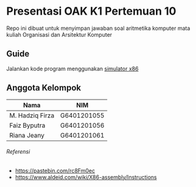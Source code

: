 # Presentasi OAK K1 Pertemuan 10
Repo ini dibuat untuk menyimpan jawaban soal aritmetika komputer mata kuliah Organisasi dan Arsitektur Komputer<br>

## Guide
Jalankan kode program menggunakan [simulator x86](https://kobzol.github.io/davis/ "kobzol.github.io/davis")

## Anggota Kelompok
Nama | NIM
--- | --- 
M. Hadziq Firza | G6401201055
Faiz Byputra | G6401201056
Riana Jeany | G6401201061

###### Referensi
- https://pastebin.com/rc8Fm0ec
- https://www.aldeid.com/wiki/X86-assembly/Instructions
